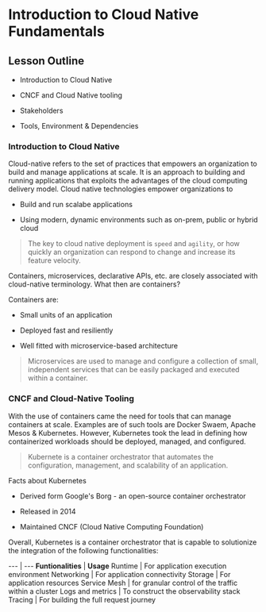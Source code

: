 # Introduction to Cloud Native Fundamentals

## Lesson Outline
- Introduction to Cloud Native
+ CNCF and Cloud Native tooling
* Stakeholders
- Tools, Environment & Dependencies

### Introduction to Cloud Native

Cloud-native refers to the set of practices that empowers an organization to build and manage applications at scale.  It is an approach to building and running applications that exploits the advantages of the cloud computing delivery model.
Cloud native technologies empower organizations to 
* Build and run scalabe applications
+ Using modern, dynamic environments such as on-prem, public or hybrid cloud

> The key to cloud native deployment is `speed` and `agility`, or how quickly an organization can respond to change and increase its feature velocity.

Containers, microservices, declarative APIs, etc. are closely associated with cloud-native terminology. What then are containers?

Containers are:
- Small units of an application
* Deployed fast and resiliently
- Well fitted with microservice-based architecture

> Microservices are used to manage and configure a collection of small, independent services that can be easily packaged and executed within a container.

### CNCF and Cloud-Native Tooling

With the use of containers came the need for tools that can manage containers at scale. Examples are of such tools are Docker Swaem, Apache Mesos & Kubernetes. However, Kubernetes took the lead in defining how containerized workloads should be deployed, managed, and configured.

> Kubernete is a container orchestrator that automates the configuration, management, and scalability of an application.

Facts about Kubernetes
+ Derived form Google's Borg - an open-source container orchestrator
- Released in 2014
* Maintained CNCF (Cloud Native Computing Foundation)

Overall, Kubernetes is a container orchestrator that is capable to solutionize the integration of the following functionalities:

--- | --- 
**Funtionalities** | **Usage**
Runtime | For application execution environment
Networking | For application connectivity
Storage | For application resources
Service Mesh | for granular control of the traffic within a cluster
Logs and metrics | To construct the observability stack
Tracing | For building the full request journey
